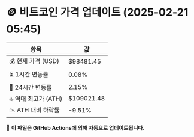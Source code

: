 # 🪙 비트코인 가격 업데이트 (2025-02-21 05:45)

| 항목                | 값 |
|--------------------|----------------|
| 💰 현재 가격 (USD) | $98481.45 |
| ⏳ 1시간 변동률    | 0.08% |
| 📆 24시간 변동률   | 2.15% |
| 🔝 역대 최고가 (ATH) | $109021.48 |
| 📉 ATH 대비 하락률 | -9.51% |

🔄 **이 파일은 GitHub Actions에 의해 자동으로 업데이트됩니다.**
